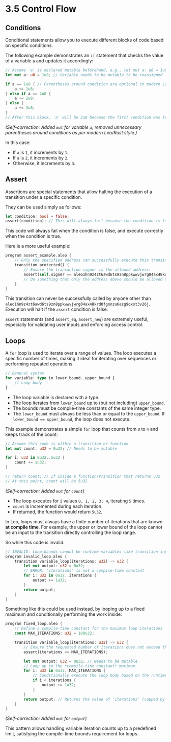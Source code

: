 # 3.5 Control Flow

## Conditions

Conditional statements allow you to execute different blocks of code based on specific conditions.

The following example demonstrates an `if` statement that checks the value of a variable `a` and updates it accordingly:

```rust
// Assume 'a' is declared mutable beforehand, e.g., let mut a: u8 = 1u8;
let mut a: u8 = 1u8; // Variable needs to be mutable to be reassigned

if a == 1u8 { // Parentheses around condition are optional in modern Leo/Rust syntax
    a += 1u8;
} else if a == 2u8 {
    a += 2u8;
} else {
    a += 3u8;
}
// After this block, 'a' will be 2u8 because the first condition was true.
```
*(Self-correction: Added `mut` for variable `a`, removed unnecessary parentheses around conditions as per modern Leo/Rust style.)*

In this case:
- If `a` is `1`, it increments by `1`.
- If `a` is `2`, it increments by `2`.
- Otherwise, it increments by `3`.

## Assert

Assertions are special statements that allow halting the execution of a transition under a specific condition.

They can be used simply as follows:

```rust
let condition: bool = false;
assert(condition); // This will always fail because the condition is false
```

This code will always fail when the condition is false, and execute correctly when the condition is true.

Here is a more useful example:

```rust
program assert_example.aleo {
    // Only the specified address can successfully execute this transition.
    transition protected() {
        // Ensure the transaction signer is the allowed address.
        assert(self.signer == aleo1hn9z4zt6awd6ts9zn8ppkwwvjwrg04ax48krd0fgnnzu6ezg9qxst3v26j);
        // Do something that only the address above should be allowed to do...
    }
}
```

This transition can never be successfully called by anyone other than `aleo1hn9z4zt6awd6ts9zn8ppkwwvjwrg04ax48krd0fgnnzu6ezg9qxst3v26j`. Execution will halt if the `assert` condition is false.

`assert` statements (and `assert_eq`, `assert_neq`) are extremely useful, especially for validating user inputs and enforcing access control.

## Loops

A `for` loop is used to iterate over a range of values. The loop executes a specific number of times, making it ideal for iterating over sequences or performing repeated operations.

```rust
// General syntax
for variable: type in lower_bound..upper_bound {
    // Loop body
}
```

- The loop variable is declared with a type.
- The loop iterates from `lower_bound` up to (but not including) `upper_bound`.
- The bounds must be compile-time constants of the same integer type.
- The `lower_bound` must always be less than or equal to the `upper_bound`. If `lower_bound == upper_bound`, the loop does not execute.

This example demonstrates a simple `for` loop that counts from `0` to `4` and keeps track of the count:

```rust
// Assume this code is within a transition or function
let mut count: u32 = 0u32; // Needs to be mutable

for i: u32 in 0u32..5u32 {
    count += 1u32;
}

// return count; // If inside a function/transition that returns u32
// At this point, count will be 5u32
```
*(Self-correction: Added `mut` for `count`)*

- The loop executes for `i` values `0, 1, 2, 3, 4`, iterating `5` times.
- `count` is incremented during each iteration.
- If returned, the function would return `5u32`.

In Leo, loops must always have a finite number of iterations that are known **at compile time**. For example, the upper or lower bound of the loop cannot be an input to the transition directly controlling the loop range.

So while this code is invalid:

```rust
// INVALID: Loop bounds cannot be runtime variables like transition inputs
program invalid_loop.aleo {
    transition variable_loop(iterations: u32) -> u32 {
        let mut output: u32 = 0u32;
        // ERROR: 'iterations' is not a compile-time constant
        for i: u32 in 0u32..iterations {
            output += 1u32;
        }
        return output;
    }
}
```

Something like this could be used instead, by looping up to a fixed maximum and conditionally performing the work inside:

```rust
program fixed_loop.aleo {
    // Define a compile-time constant for the maximum loop iterations
    const MAX_ITERATIONS: u32 = 100u32;

    transition variable_loop(iterations: u32) -> u32 {
        // Ensure the requested number of iterations does not exceed the maximum
        assert(iterations <= MAX_ITERATIONS);

        let mut output: u32 = 0u32; // Needs to be mutable
        // Loop up to the *compile-time constant* maximum
        for i: u32 in 0u32..MAX_ITERATIONS {
            // Conditionally execute the loop body based on the runtime input
            if i < iterations {
                output += 1u32;
            }
        }
        return output; // Returns the value of 'iterations' (capped by MAX_ITERATIONS)
    }
}
```
*(Self-correction: Added `mut` for `output`)*

This pattern allows handling variable iteration counts up to a predefined limit, satisfying the compile-time bounds requirement for loops. 